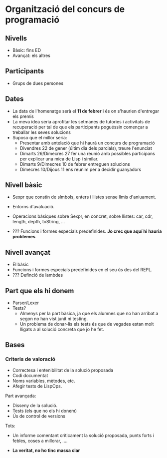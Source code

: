 # Organització del concurs de programació

## Nivells

* Bàsic: fins ED
* Avançat: els altres

## Participants

* Grups de dues persones

## Dates

* La data de l'homenatge serà el **11 de febrer** i és on s'haurien d'entregar els premis
* La meva idea seria aprofitar les setmanes de tutories i activitats de recuperació 
per tal de que els participants poguéssin començar a treballar les seves solucions
* Suposo que el millor seria:
    * Presentar amb antelació que hi haurà un concurs de programació
    * Divendres 22 de gener (últim dia dels parcials), treure l'enunciat
    * Dimarts 26/Dimecres 27 fer una reunió amb possibles participans per explicar una mica
    de Lisp i similar.
    * Dimarts 9/Dimecres 10 de febrer entreguen solucions
    * Dimecres 10/Dijous 11 ens reunim per a decidir guanyadors
     
## Nivell bàsic

* Sexpr que constin de símbols, enters i llistes sense límis d'aniuament.
* Entorns d'avaluació.

* Operacions bàsiques sobre Sexpr, en concret, sobre llistes: car, cdr, 
length, depth, toString, ...

* ??? Funcions i formes especials predefinides.
    **Jo crec que aquí hi hauria problemes**
        
## Nivell avançat

* El bàsic
* Funcions i formes especials predefinides en el seu ús des del REPL.
* ??? Definció de lambdes
    

## Part que els hi donem

* Parser/Lexer
* Tests? 
    * Almenys per la part bàsica, ja que els alumnes que no han arribat a 
segon no han vist junit ni testing.
    * Un problema de donar-lis els tests és que de vegades estan molt lligats
    a al solució concreta que jo he fet.
 
## Bases

### Criteris de valoració

* Correctesa i entenibilitat de la solució proposada
* Codi documentat
* Noms variables, mètodes, etc.
* Afegir tests de LispOps.

Part avançada:

* Disseny de la solució.
* Tests (els que no els hi donem)
* Ús de control de versions

Tots:

* Un informe comentant críticament la solució proposada, punts forts i febles, 
coses a millorar, ....
 
* **La veritat, no ho tinc massa clar**
